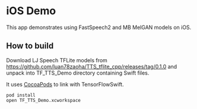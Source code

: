 # iOS Demo

This app demonstrates using FastSpeech2 and MB MelGAN models on iOS.

## How to build

Download LJ Speech TFLite models from https://github.com/luan78zaoha/TTS_tflite_cpp/releases/tag/0.1.0 and unpack into TF_TTS_Demo directory containing Swift files.

It uses [CocoaPods](https://cocoapods.org) to link with TensorFlowSwift.

```
pod install
open TF_TTS_Demo.xcworkspace
```


